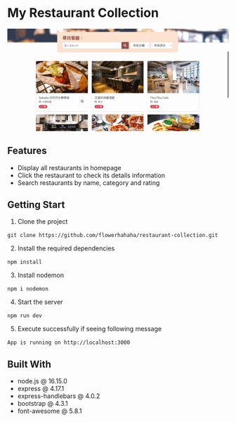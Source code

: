 # My Restaurant Collection
![demo](/public/images/S2-3_A1.gif)

## Features
- Display all restaurants in homepage
- Click the restaurant to check its details information
- Search restaurants by name, category and rating

## Getting Start

1. Clone the project

```
git clone https://github.com/flowerhahaha/restaurant-collection.git
```

2. Install the required dependencies

```
npm install
```

3. Install nodemon 

```
npm i nodemon
```

4. Start the server

```
npm run dev
```

5. Execute successfully if seeing following message

```
App is running on http://localhost:3000
```

## Built With
-  node.js @ 16.15.0
-  express @ 4.17.1
-  express-handlebars @ 4.0.2
-  bootstrap @ 4.3.1
-  font-awesome @ 5.8.1

